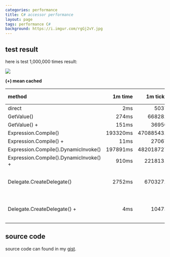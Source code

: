 ```yaml
---
categories: performance
title: C# accessor performance
layout: page
tags: performance C#
background: https://i.imgur.com/rgGj2vY.jpg
---
```


## test result

here is test 1,000,000 times result:

![](http://i.imgur.com/XR9Srju.png)

<!-- more -->

**(+) mean cached**

method|1m time|1m ticks|times of direct|note
:-|-:|-:|-:|-:
direct|2ms|5037|1x
GetValue()|274ms|668282|132.5x
GetValue() +|151ms|36950|73.5x
Expression.Compile()|193320ms|470885432|93485x
Expression.Compile() +|11ms|27067|5.5x
Expression.Compile().DynamicInvoke()|197891ms|482018727|95695.5x
Expression.Compile().DynamicInvoke() +|910ms|2218131|440x
Delegate.CreateDelegate()|2752ms|6703272|1331x|only work on win32
Delegate.CreateDelegate() +|4ms|10473|2x|only work on win32

## source code

source code can found in my [gist][1].

[1]: https://gist.github.com/Cologler/456d953eb944c1e269249a6e5a5e1e62